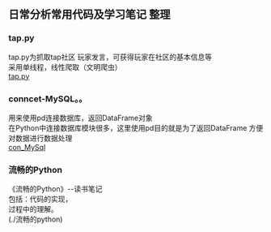 ## 日常分析常用代码及学习笔记 整理 

### tap.py
tap.py为抓取tap社区 玩家发言，可获得玩家在社区的基本信息等<br>采用单线程，线性爬取（文明爬虫）<br>[tap.py](./tap.py)

### conncet-MySQL。。
用来使用pd连接数据库，返回DataFrame对象
<br>在Python中连接数据库模块很多，这里使用pd目的就是为了返回DataFrame 方便对数据进行数据处理<br>[con_MySql](./connect-MySQL-use-pandas.py)



### 流畅的Python
《流畅的Python》--读书笔记
<br>包括：代码的实现，
      <br>过程中的理解。<br>(./流畅的python)
 
  
